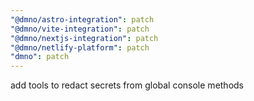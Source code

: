 ```yaml
---
"@dmno/astro-integration": patch
"@dmno/vite-integration": patch
"@dmno/nextjs-integration": patch
"@dmno/netlify-platform": patch
"dmno": patch
---
```


add tools to redact secrets from global console methods
